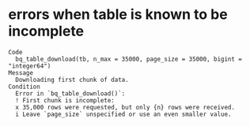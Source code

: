# errors when table is known to be incomplete

    Code
      bq_table_download(tb, n_max = 35000, page_size = 35000, bigint = "integer64")
    Message
      Downloading first chunk of data.
    Condition
      Error in `bq_table_download()`:
      ! First chunk is incomplete:
      x 35,000 rows were requested, but only {n} rows were received.
      i Leave `page_size` unspecified or use an even smaller value.

